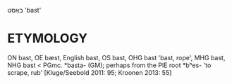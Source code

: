 באַסט
'bast'

ETYMOLOGY
===========
ON bast, OE bæst, English bast, OS bast, OHG bast 'bast, rope', MHG bast, NHG bast < PGmc. *basta- (GM); perhaps from the PIE root *bʰes- 'to scrape, rub'
[Kluge/Seebold 2011: 95; Kroonen 2013: 55]